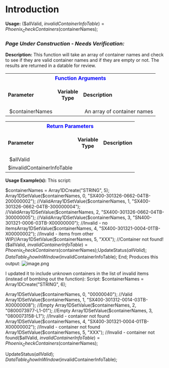 # Introduction

**Usage:** 
($allValid, $invalidContainerInfoTable) = 
Phoenix_CheckContainers
($containerNames);


### ***Page Under Construction - Needs Verification:***  



**Description:** This function will take an array of container names and check to see if they are valid container names and if they are empty or not. The results are returned in a datable for review.

<table class="confluenceTable"><tbody><tr><th colspan="3" class="confluenceTh"><span style="color: rgb(0,0,255);">Function Arguments</span></th></tr><tr><td class="confluenceTd"><strong>Parameter</strong></td><td class="confluenceTd"><p style="text-align: center;"><strong>Variable</strong><br /><strong>Type</strong></p></td><td class="confluenceTd"><strong>Description</strong></td></tr><tr><td class="confluenceTd"> <span style="color: rgb(34,34,34);">$containerNames</span></td><td style="text-align: center;" class="confluenceTd"> </td><td class="confluenceTd"> An array of container names</td></tr></tbody></table>


<table class="confluenceTable"><tbody><tr><th colspan="3" class="confluenceTh"><span style="color: rgb(0,0,255);">Return Parameters</span></th></tr><tr><td class="confluenceTd"><strong>Parameter</strong></td><td class="confluenceTd"><p style="text-align: center;"><strong>Variable</strong><br /><strong>Type</strong></p></td><td class="confluenceTd"><strong>Description</strong></td></tr><tr><td class="confluenceTd"> <span style="color: rgb(34,34,34);">$allValid</span></td><td style="text-align: center;" class="confluenceTd"> </td><td class="confluenceTd"> </td></tr><tr><td colspan="1" class="confluenceTd"><span style="color: rgb(34,34,34);">$invalidContainerInfoTable</span></td><td colspan="1" class="confluenceTd"> </td><td colspan="1" class="confluenceTd"> </td></tr></tbody></table>


**Usage Example(s):** 
This script:

$containerNames = Array1DCreate("STRING", 5);
Array1DSetValue($containerNames, 0, "SX400-301326-0662-04TB-200000002");
//ValidArray1DSetValue($containerNames, 1, "SX400-301326-0662-04TB-300000004");
//ValidArray1DSetValue($containerNames, 2, "SX400-301326-0662-04TB-300000005");
//ValidArray1DSetValue($containerNames, 3, "SN400-301321-0006-03TB-X00000000");
//Invalid - no itemsArray1DSetValue($containerNames, 4, "SX400-301321-0004-01TB-X00000002");
//Invalid - items from other WIP//Array1DSetValue($containerNames, 5, "XXX");
//Container not found!($allValid, $invalidContainerInfoTable) = 
Phoenix_CheckContainers
($containerNames);UpdateStatus($allValid);
DataTable_ShowInWindow($invalidContainerInfoTable);
End;
Produces this output:
![image.png](https://mail.google.com/mail/u/0/?ui=2&ik=f09b9d9a16&view=fimg&th=140185b9be8a61e1&attid=0.1&disp=emb&realattid=ii_140185a1a827613b&attbid=ANGjdJ_FUuucfVM9RAvSpUz79tZyOTKfRgHjcTSlbSgDS_SEYYPZGmweNdmnodKb3wpbOtcX7uR0hx1Yk-Nfc-G-7hgZQcmfBikwAJOpEJaETky6-WfZHTF6etKBilk&sz=s0-l75-ft&ats=1440170029913&rm=140185b9be8a61e1&zw&atsh=1)


I updated it to include unknown containers in the list of invalid items (instead of bombing out the function):
Script:
$containerNames = Array1DCreate("STRING", 6);

Array1DSetValue($containerNames, 0, "00000040"); //Valid
Array1DSetValue($containerNames, 1, "SX400-301312-0014-03TB-X00000008"); //Empty
Array1DSetValue($containerNames, 2, "0800073977-L1-01"); //Empty
Array1DSetValue($containerNames, 3, "0800073158-L1"); //Invalid - container not found
Array1DSetValue($containerNames, 4, "SX400-301321-0004-01TB-X00000002"); //Invalid - container not found
Array1DSetValue($containerNames, 5, "XXX"); //Invalid - container not found($allValid, $invalidContainerInfoTable) = Phoenix_CheckContainers($containerNames);

UpdateStatus($allValid);
DataTable_ShowInWindow($invalidContainerInfoTable);

